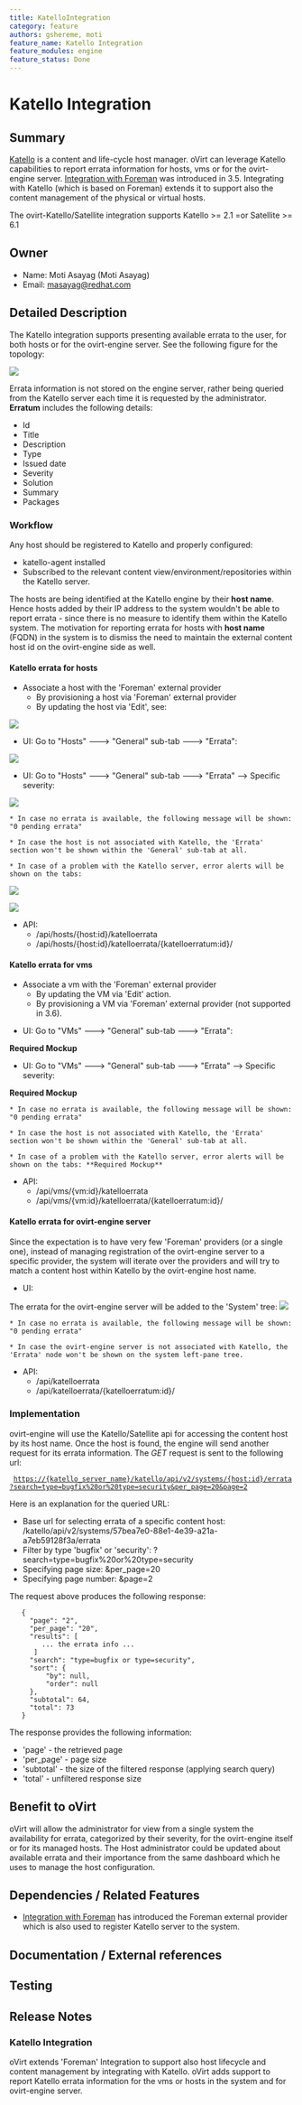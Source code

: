 ```yaml
---
title: KatelloIntegration
category: feature
authors: gshereme, moti
feature_name: Katello Integration
feature_modules: engine
feature_status: Done
---
```


# Katello Integration

## Summary

[Katello](http://www.katello.org/) is a content and life-cycle host manager.
oVirt can leverage Katello capabilities to report errata information for hosts, vms or for the ovirt-engine server.
[Integration with Foreman](/develop/release-management/features/foreman/foremanintegration/) was introduced in 3.5. Integrating with Katello (which is based on Foreman) extends it to support also the content management of the physical or virtual hosts.

The ovirt-Katello/Satellite integration supports Katello >= 2.1 =or Satellite >= 6.1

## Owner

*   Name: Moti Asayag (Moti Asayag)
*   Email: <masayag@redhat.com>

## Detailed Description

The Katello integration supports presenting available errata to the user, for both hosts or for the ovirt-engine server.
See the following figure for the topology:

![](/images/wiki/OVirt-Katello_integration.png)

Errata information is not stored on the engine server, rather being queried from the Katello server each time it is requested by the administrator.
**Erratum** includes the following details:

*   Id
*   Title
*   Description
*   Type
*   Issued date
*   Severity
*   Solution
*   Summary
*   Packages

### Workflow

Any host should be registered to Katello and properly configured:

*   katello-agent installed
*   Subscribed to the relevant content view/environment/repositories within the Katello server.

The hosts are being identified at the Katello engine by their **host name**. Hence hosts added by their IP address to the system wouldn't be able to report errata - since there is no measure to identify them within the Katello system. The motivation for reporting errata for hosts with **host name** (FQDN) in the system is to dismiss the need to maintain the external content host id on the ovirt-engine side as well.

#### Katello errata for hosts

*   Associate a host with the 'Foreman' external provider
    -   By provisioning a host via 'Foreman' external provider
    -   By updating the host via 'Edit', see:

![](/images/wiki/EditHost.png)

*   UI: Go to "Hosts" ---> "General" sub-tab ---> "Errata":

![](/images/wiki/System_host_errata.png)

*   UI: Go to "Hosts" ---> "General" sub-tab ---> "Errata" --> Specific severity:

![](/images/wiki/System_host_detailed_errata.png)

    * In case no errata is available, the following message will be shown: "0 pending errata"

    * In case the host is not associated with Katello, the 'Errata' section won't be shown within the 'General' sub-tab at all.

    * In case of a problem with the Katello server, error alerts will be shown on the tabs:

![](/images/wiki/System_host_errata_wth_errors.png)

![](/images/wiki/EngineErrata_with_error.png)

*   API:
    -   /api/hosts/{host:id}/katelloerrata
    -   /api/hosts/{host:id}/katelloerrata/{katelloerratum:id}/

#### Katello errata for vms

*   Associate a vm with the 'Foreman' external provider
    -   By updating the VM via 'Edit' action.
    -   By provisioning a VM via 'Foreman' external provider (not supported in 3.6).

<!-- -->

*   UI: Go to "VMs" ---> "General" sub-tab ---> "Errata":

**Required Mockup**

*   UI: Go to "VMs" ---> "General" sub-tab ---> "Errata" --> Specific severity:

**Required Mockup**

    * In case no errata is available, the following message will be shown: "0 pending errata"

    * In case the host is not associated with Katello, the 'Errata' section won't be shown within the 'General' sub-tab at all.

    * In case of a problem with the Katello server, error alerts will be shown on the tabs: **Required Mockup**

*   API:
    -   /api/vms/{vm:id}/katelloerrata
    -   /api/vms/{vm:id}/katelloerrata/{katelloerratum:id}/

#### Katello errata for ovirt-engine server

Since the expectation is to have very few 'Foreman' providers (or a single one), instead of managing registration of the ovirt-engine server to a specific provider, the system will iterate over the providers and will try to match a content host within Katello by the ovirt-engine host name.

*   UI:

The errata for the ovirt-engine server will be added to the 'System' tree: ![](/images/wiki/EngineErrata.png)

    * In case no errata is available, the following message will be shown: "0 pending errata"

    * In case the ovirt-engine server is not associated with Katello, the 'Errata' node won't be shown on the system left-pane tree.

*   API:
    -   /api/katelloerrata
    -   /api/katelloerrata/{katelloerratum:id}/

### Implementation

ovirt-engine will use the Katello/Satellite api for accessing the content host by its host name.
Once the host is found, the engine will send another request for its errata information.
The *GET* request is sent to the following url:

` `[`https://{katello_server_name}/katello/api/v2/systems/{host:id}/errata?search=type=bugfix%20or%20type=security&per_page=20&page=2`](https://{katello_server_name}/katello/api/v2/systems/{host:id}/errata?search=type=bugfix%20or%20type=security&per_page=20&page=2)

Here is an explanation for the queried URL:

*   Base url for selecting errata of a specific content host: /katello/api/v2/systems/57bea7e0-88e1-4e39-a21a-a7eb59128f3a/errata
*   Filter by type 'bugfix' or 'security': ?search=type=bugfix%20or%20type=security
*   Specifying page size: &per_page=20
*   Specifying page number: &page=2

The request above produces the following response:

       {
         "page": "2",
         "per_page": "20",
         "results": [
            ... the errata info ...
          ]
         "search": "type=bugfix or type=security",
         "sort": {
             "by": null,
             "order": null
         },
         "subtotal": 64,
         "total": 73
       }

The response provides the following information:

*   'page' - the retrieved page
*   'per_page' - page size
*   'subtotal' - the size of the filtered response (applying search query)
*   'total' - unfiltered response size

## Benefit to oVirt

oVirt will allow the administrator for view from a single system the availability for errata, categorized by their severity, for the ovirt-engine itself or for its managed hosts.
The Host administrator could be updated about available errata and their importance from the same dashboard which he uses to manage the host configuration.

## Dependencies / Related Features

*   [Integration with Foreman](/develop/release-management/features/foreman/foremanintegration/) has introduced the Foreman external provider which is also used to register Katello server to the system.

## Documentation / External references

## Testing

## Release Notes

### Katello Integration

oVirt extends 'Foreman' Integration to support also host lifecycle and content management by integrating with Katello. oVirt adds support to report Katello errata information for the vms or hosts in the system and for ovirt-engine server.


